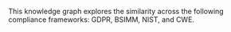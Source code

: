 This knowledge graph explores the similarity across the following compliance frameworks:  GDPR, BSIMM, NIST, and CWE. 